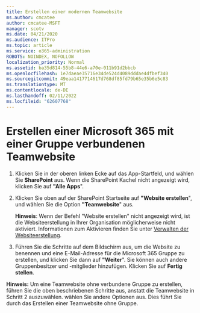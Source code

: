 ```yaml
---
title: Erstellen einer modernen Teamwebsite
ms.author: cmcatee
author: cmcatee-MSFT
manager: scotv
ms.date: 04/21/2020
ms.audience: ITPro
ms.topic: article
ms.service: o365-administration
ROBOTS: NOINDEX, NOFOLLOW
localization_priority: Normal
ms.assetid: ba35d814-55b8-44e6-a70e-011b91d2bbcb
ms.openlocfilehash: 1e7daeae35716e34de524d4089dddae4dfbef340
ms.sourcegitcommit: 49eaa1417714617d768df85fd79b65e35b6e5c83
ms.translationtype: MT
ms.contentlocale: de-DE
ms.lasthandoff: 02/11/2022
ms.locfileid: "62607768"
---
```

# <a name="create-a-microsoft-365-group-connected-team-site"></a>Erstellen einer Microsoft 365 mit einer Gruppe verbundenen Teamwebsite

1. Klicken Sie in der oberen linken Ecke auf das App-Startfeld, und wählen Sie **SharePoint** aus. Wenn die SharePoint Kachel nicht angezeigt wird, klicken Sie auf **"Alle Apps**".
    
2. Klicken Sie oben auf der SharePoint Startseite auf **"Website erstellen**", und wählen Sie die Option **"Teamwebsite**" aus. 
    
    **Hinweis**: Wenn der Befehl "Website erstellen" nicht angezeigt wird, ist die Websiteerstellung in Ihrer Organisation möglicherweise nicht aktiviert. Informationen zum Aktivieren finden Sie unter [Verwalten der Websiteerstellung](https://go.microsoft.com/fwlink/?linkid=2009644). 
  
3. Führen Sie die Schritte auf dem Bildschirm aus, um die Website zu benennen und eine E-Mail-Adresse für die Microsoft 365 Gruppe zu erstellen, und klicken Sie dann auf **"Weiter**". Sie können auch andere Gruppenbesitzer und -mitglieder hinzufügen. Klicken Sie auf **Fertig stellen**.
  
 **Hinweis:** Um eine Teamwebsite ohne verbundene Gruppe zu erstellen, führen Sie die oben beschriebenen Schritte aus, anstatt die Teamwebsite in Schritt 2 auszuwählen. wählen Sie andere Optionen aus. Dies führt Sie durch das Erstellen einer Teamwebsite ohne Gruppe. 
    

